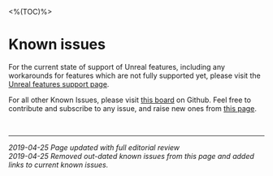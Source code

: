 <%(TOC)%>
# Known issues

For the current state of support of Unreal features, including any workarounds for features which are not fully supported yet, please visit the [Unreal features support page]({{urlRoot}}/unreal-features-support).

For all other Known Issues, please visit [this board](https://github.com/spatialos/UnrealGDK/projects/2) on Github. Feel free to contribute and subscribe to any issue, and raise new ones from [this page](https://github.com/spatialos/UnrealGDK/issues).

<br/>

------------
*2019-04-25 Page updated with full editorial review </br>
2019-04-25 Removed out-dated known issues from this page and added links to current known issues.*
<br/>
